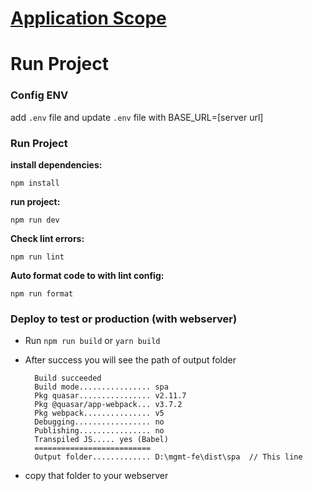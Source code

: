 # [Application Scope](https://code.cryptopower.dev/mgmt-ng/fe/-/wikis/home)

# Run Project

### Config ENV

add `.env` file and update `.env` file with BASE_URL=[server url]

### Run Project

**install dependencies:**

`npm install`

**run project:**

`npm run dev`

**Check lint errors:**

`npm run lint`

**Auto format code to with lint config:**

`npm run format`

### Deploy to test or production (with webserver)

- Run `npm run build` or `yarn build`
- After success you will see the path of output folder

  ```
    Build succeeded
    Build mode................ spa
    Pkg quasar................ v2.11.7
    Pkg @quasar/app-webpack... v3.7.2
    Pkg webpack............... v5
    Debugging................. no
    Publishing................ no
    Transpiled JS..... yes (Babel)
    ==========================
    Output folder............. D:\mgmt-fe\dist\spa  // This line
  ```

- copy that folder to your webserver
